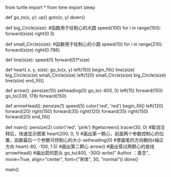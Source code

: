 from turtle import *
from time import sleep


def go_to(x, y):
   up()
   goto(x, y)
   down()


def big_Circle(size):  #函数用于绘制心的大圆
   speed(100)
   for i in range(150):
       forward(size)
       right(0.3)

def small_Circle(size):  #函数用于绘制心的小圆
   speed(10)
   for i in range(210):
       forward(size)
       right(0.786)

def line(size):
   speed(1)
   forward(51*size)

def heart( x, y, size):
   go_to(x, y)
   left(150)
   begin_fill()
   line(size)
   big_Circle(size)
   small_Circle(size)
   left(120)
   small_Circle(size)
   big_Circle(size)
   line(size)
   end_fill()

def arrow():
   pensize(10)
   setheading(0)
   go_to(-400, 0)
   left(15)
   forward(150)
   go_to(339, 178)
   forward(150)

def arrowHead():
   pensize(1)
   speed(5)
   color('red', 'red')
   begin_fill()
   left(120)
   forward(20)
   right(150)
   forward(35)
   right(120)
   forward(35)
   right(150)
   forward(20)
   end_fill()
   
def main():
   pensize(2)
   color('red', 'pink')
   #getscreen().tracer(30, 0) #取消注释后，快速显示图案
   heart(200, 0, 1)          #画出第一颗心，前面两个参数控制心的位置，函数最后一个参数可控制心的大小
   setheading(0)             #使画笔的方向朝向x轴正方向
   heart(-80, -100, 1.5)     #画出第二颗心
   arrow()                   #画出穿过两颗心的直线
   arrowHead()               #画出箭的箭头
   go_to(400, -300)
   write(" Author ：善念", move=True, align="center", font=("宋体", 30, "normal"))
   done()

main()
